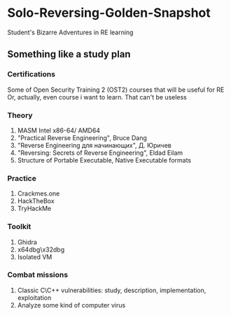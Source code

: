 # Solo-Reversing-Golden-Snapshot
Student's Bizarre Adventures in RE learning
## Something like a study plan
### Certifications
Some of Open Security Training 2 (OST2) courses that will be useful for RE
Or, actually, even course i want to learn. That can't be useless
### Theory
1) MASM Intel x86-64/ AMD64
2) "Practical Reverse Engineering", Bruce Dang
3) "Reverse Engineering для начинающих", Д. Юричев
4) "Reversing: Secrets of Reverse Engineering", Eldad Eilam
5) Structure of Portable Executable, Native Executable formats
### Practice
1) Crackmes.one
2) HackTheBox 
3) TryHackMe
### Toolkit
1) Ghidra
2) x64dbg\x32dbg
3) Isolated VM
### Combat missions
1) Classic C\C++ vulnerabilities: study, description, implementation, exploitation
2) Analyze some kind of computer virus
